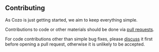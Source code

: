 ## Contributing

As Cozo is just getting started, we aim to keep everything simple.

Contributions to code or other materials
should be done via [pull requests](https://github.com/cozodb/cozo/pulls).

For code contributions other than simple bug fixes, please
[discuss](https://github.com/cozodb/cozo/discussions) it
first before opening a pull request,
otherwise it is unlikely to be accepted.